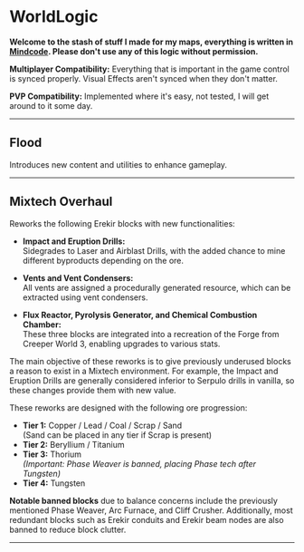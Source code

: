 # WorldLogic

**Welcome to the stash of stuff I made for my maps, everything is written in [Mindcode](https://github.com/cardillan/mindcode). Please don't use any of this logic without permission.**


**Multiplayer Compatibility:** Everything that is important in the game control is synced properly. Visual Effects aren't synced when they don't matter.

**PVP Compatibility:** Implemented where it's easy, not tested, I will get around to it some day.

---

## Flood

Introduces new content and utilities to enhance gameplay.

---

## Mixtech Overhaul

Reworks the following Erekir blocks with new functionalities:

- **Impact and Eruption Drills:**  
  Sidegrades to Laser and Airblast Drills, with the added chance to mine different byproducts depending on the ore.

- **Vents and Vent Condensers:**  
  All vents are assigned a procedurally generated resource, which can be extracted using vent condensers.

- **Flux Reactor, Pyrolysis Generator, and Chemical Combustion Chamber:**  
  These three blocks are integrated into a recreation of the Forge from Creeper World 3, enabling upgrades to various stats.

The main objective of these reworks is to give previously underused blocks a reason to exist in a Mixtech environment. For example, the Impact and Eruption Drills are generally considered inferior to Serpulo drills in vanilla, so these changes provide them with new value.

These reworks are designed with the following ore progression:

- **Tier 1:** Copper / Lead / Coal / Scrap / Sand  
  (Sand can be placed in any tier if Scrap is present)
- **Tier 2:** Beryllium / Titanium
- **Tier 3:** Thorium  
  _(Important: Phase Weaver is banned, placing Phase tech after Tungsten)_
- **Tier 4:** Tungsten

**Notable banned blocks** due to balance concerns include the previously mentioned Phase Weaver, Arc Furnace, and Cliff Crusher. Additionally, most redundant blocks such as Erekir conduits and Erekir beam nodes are also banned to reduce block clutter.

---